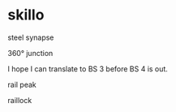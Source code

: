 skillo
======

steel synapse

360° junction

I hope I can translate to BS 3 before BS 4 is out.

rail peak

raillock